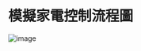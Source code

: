 # 模擬家電控制流程圖
![image](https://user-images.githubusercontent.com/48956859/171380556-8c4091e1-6e52-4b7e-9fb7-9d8681a21aa2.png)

